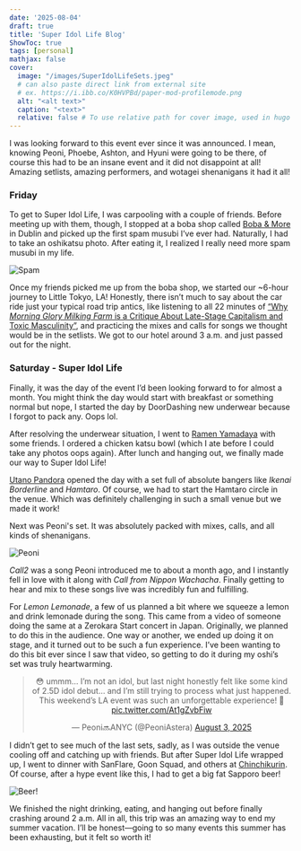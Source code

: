 ```yaml
---
date: '2025-08-04'
draft: true 
title: 'Super Idol Life Blog'
ShowToc: true
tags: [personal]
mathjax: false
cover:
  image: "/images/SuperIdolLifeSets.jpeg"
  # can also paste direct link from external site
  # ex. https://i.ibb.co/K0HVPBd/paper-mod-profilemode.png
  alt: "<alt text>"
  caption: "<text>"
  relative: false # To use relative path for cover image, used in hugo Page-bundles
---
```


I was looking forward to this event ever since it was announced. I mean, knowing Peoni, Phoebe, Ashton, and Hyuni were going to be there, of course this had to be an insane event and it did not disappoint at all! Amazing setlists, amazing performers, and wotagei shenanigans it had it all!

### Friday

To get to Super Idol Life, I was carpooling with a couple of friends. Before meeting up with them, though, I stopped at a boba shop called [Boba & More](https://maps.app.goo.gl/EEANsjwrvdQeE9ST9) in Dublin and picked up the first spam musubi I’ve ever had. Naturally, I had to take an oshikatsu photo. After eating it, I realized I really need more spam musubi in my life.

![Spam](/images/PeoniOshiKatsu.jpg)

Once my friends picked me up from the boba shop, we started our ~6-hour journey to Little Tokyo, LA! Honestly, there isn’t much to say about the car ride just your typical road trip antics, like listening to all 22 minutes of [“Why *Morning Glory Milking Farm* is a Critique About Late-Stage Capitalism and Toxic Masculinity”](https://www.youtube.com/watch?v=U882Z8g9UWg), and practicing the mixes and calls for songs we thought would be in the setlists. We got to our hotel around 3 a.m. and just passed out for the night.

### Saturday - Super Idol Life

Finally, it was the day of the event I’d been looking forward to for almost a month. You might think the day would start with breakfast or something normal but nope, I started the day by DoorDashing new underwear because I forgot to pack any. Oops lol. 

After resolving the underwear situation, I went to [Ramen Yamadaya](https://maps.app.goo.gl/1xi3YCVrgFMYP5tH9) with some friends. I ordered a chicken katsu bowl (which I ate before I could take any photos oops again). After lunch and hanging out, we finally made our way to Super Idol Life!

[Utano Pandora](https://x.com/UtanoPandora) opened the day with a set full of absolute bangers like *Ikenai Borderline* and *Hamtaro*. Of course, we had to start the Hamtaro circle in the venue. Which was definitely challenging in such a small venue but we made it work!

Next was Peoni's set. It was absolutely packed with mixes, calls, and all kinds of shenanigans.

![Peoni](/images/SuperIdolLife.jpg)

*Call2* was a song Peoni introduced me to about a month ago, and I instantly fell in love with it along with *Call from Nippon Wachacha*. Finally getting to hear and mix to these songs live was incredibly fun and fulfilling.

For *Lemon Lemonade*, a few of us planned a bit where we squeeze a lemon and drink lemonade during the song. This came from a video of someone doing the same at a Zerokara Start concert in Japan. Originally, we planned to do this in the audience. One way or another, we ended up doing it on stage, and it turned out to be such a fun experience. I’ve been wanting to do this bit ever since I saw that video, so getting to do it during my oshi’s set was truly heartwarming.

<center><blockquote class="twitter-tweet" data-theme="dark"><p lang="en" dir="ltr">😳 ummm… I’m not an idol, but last night honestly felt like some kind of 2.5D idol debut… and I’m still trying to process what just happened. This weekend’s LA event was such an unforgettable experience! 🧵 <a href="https://t.co/At1gZvbFiw">pic.twitter.com/At1gZvbFiw</a></p>&mdash; Peoni🔜ANYC (@PeoniAstera) <a href="https://twitter.com/PeoniAstera/status/1952082965401571708?ref_src=twsrc%5Etfw">August 3, 2025</a></blockquote> <script async src="https://platform.twitter.com/widgets.js" charset="utf-8"></script></center>

I didn’t get to see much of the last sets, sadly, as I was outside the venue cooling off and catching up with friends. But after Super Idol Life wrapped up, I went to dinner with SanFlare, Goon Squad, and others at [Chinchikurin](https://maps.app.goo.gl/SBRHPLr6oQz3L6in8). Of course, after a hype event like this, I had to get a big fat Sapporo beer!

![Beer!](/images/VFEBeer.jpg)

We finished the night drinking, eating, and hanging out before finally crashing around 2 a.m. All in all, this trip was an amazing way to end my summer vacation. I’ll be honest—going to so many events this summer has been exhausting, but it felt so worth it!


